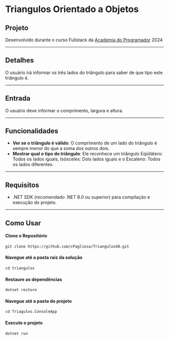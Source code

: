 # Triangulos Orientado a Objetos

## Projeto

Desenvolvido durante o curso Fullstack da [Academia do Programador](https://www.academiadoprogramador.net) 2024

---
## Detalhes

O usuário irá informar os três lados do triângulo para saber de que tipo este triângulo é.

---
## Entrada

O usuário deve informar o comprimento, largura e altura.

---
## Funcionalidades

- __Ver se o triângulo é válido__: O comprimento de um lado do triângulo é sempre menor do que a soma dos outros dois.
- __Mostrar qual o tipo do triângulo__: Ele reconhece um triângulo Eqüilátero: Todos os lados iguais, Isósceles: Dois lados iguais e o Escaleno: Todos os lados diferentes.

---
## Requisitos

- .NET SDK (recomendado .NET 8.0 ou superior) para compilação e execução do projeto.
---
## Como Usar

#### Clone o Repositório
```
git clone https://github.com/cPagliosa/TriangulosOO.git
```

#### Navegue até a pasta raiz da solução
```
cd triangulos
```

#### Restaure as dependências
```
dotnet restore
```

#### Navegue até a pasta do projeto
```
cd Triagulos.ConsoleApp
```

#### Execute o projeto
```
dotnet run
```
